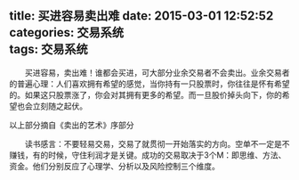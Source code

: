 title: 买进容易卖出难
date: 2015-03-01 12:52:52
categories: 交易系统  
tags: 交易系统
---
　　买进容易，卖出难！谁都会买进，可大部分业余交易者不会卖出。业余交易者的普遍心理：人们喜欢拥有希望的感觉，当你持有一只股票时，你往往是怀有希望的。如果这只股票涨了，你会对其拥有更多的希望。而一旦股价掉头向下，你的希望也会立刻随之起伏。
<!--more-->
以上部分摘自《卖出的艺术》序部分

　　读书感言：不要轻易交易，交易了就贯彻一开始落实的方向。空单不一定是不赚钱，有的时候，守住利润才是关键。成功的交易取决于3个M：即思维、方法、资金。他们分别反应了心理学、分析以及风险控制三个维度。
